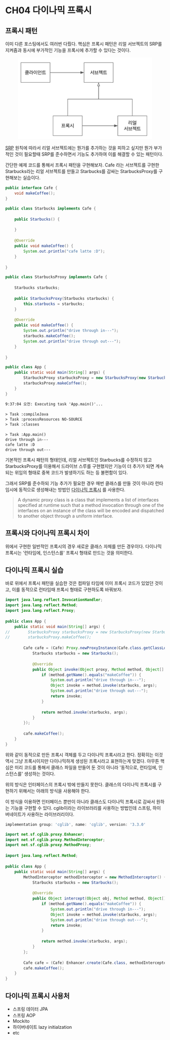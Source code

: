 # CH04 다이나믹 프록시

## 프록시 패턴

이미 다른 포스팅에서도 여러번 다뤘다. 핵심은 프록시 패턴은 리얼 서브젝트의 SRP를 지켜줌과 동시에 부가적인 기능을 프록시에 추가할 수 있다는 것이다.

<figure><img src="../../.gitbook/assets/image (23).png" alt=""><figcaption></figcaption></figure>

[SRP](https://ko.wikipedia.org/wiki/%EB%8B%A8%EC%9D%BC\_%EC%B1%85%EC%9E%84\_%EC%9B%90%EC%B9%99) 원칙에 따라서 리얼 서브젝트에는 뭔가를 추가하는 것을 피하고 싶지만 뭔가 부가적인 것이 필요할때 SRP를 준수하면서 기능도 추가하여 이를 해결할 수 있는 패턴이다.

간단한 예제 코드를 통해서 프록시 패턴을 구현해보자. Cafe 라는 서브젝트를 구현한 Starbucks라는 리얼 서브젝트를 만들고 Starbucks를 감싸는 StarbucksProxy를 구현해보는 실습이다.

```java
public interface Cafe {
    void makeCoffee();
}
```

```java
public class Starbucks implements Cafe {

    public Starbucks() {

    }

    @Override
    public void makeCoffee() {
        System.out.println("cafe latte :D");
    }

}
```

```java
public class StarbucksProxy implements Cafe {

    Starbucks starbucks;

    public StarbucksProxy(Starbucks starbucks) {
        this.starbucks = starbucks;
    }

    @Override
    public void makeCoffee() {
        System.out.println("drive through in---");
        starbucks.makeCoffee();
        System.out.println("drive through out---");
    }

}
```

```java
public class App {
    public static void main(String[] args) {
        StarbucksProxy starbucksProxy = new StarbucksProxy(new Starbucks());
        starbucksProxy.makeCoffee();
    }
}
```

```
9:37:04 오전: Executing task 'App.main()'...

> Task :compileJava
> Task :processResources NO-SOURCE
> Task :classes

> Task :App.main()
drive through in---
cafe latte :D
drive through out---
```

기본적인 프록시 패턴의 형태인데, 리얼 서브젝트인 Starbucks를 수정하지 않고 StarbucksProxy를 이용해서 드라이브 스루를 구현했지만 기능이 더 추가가 되면 계속되는 위임의 형태로 중복 코드가 발생하기도 하는 등 불편함이 있다.

그래서 SRP를 준수하되 기능 추가가 필요한 경우 매번 클래스를 만들 것이 아니라 런타임시에 동적으로 생성해내는 방법인 [다이나믹 프록시](https://docs.oracle.com/javase/8/docs/technotes/guides/reflection/proxy.html) 를 사용한다.

> A dynamic proxy class is a class that implements a list of interfaces specified at runtime such that a method invocation through one of the interfaces on an instance of the class will be encoded and dispatched to another object through a uniform interface.

## 프록시와 다이나믹 프록시 차이

위에서 구현한 일반적인 프록시의 경우 새로운 클래스 자체를 만든 경우이다. 다이나믹 프록시는 '런타임에, 인스턴스를' 프록시 형태로 만드는 것을 의미한다.



## 다이나믹 프록시 실습 <a href="#undefined" id="undefined"></a>

바로 위에서 프록시 패턴을 실습한 것은 컴파일 타임에 이미 프록시 코드가 있었던 것이고, 이를 동적으로 런타임때 프록시 형태로 구현하도록 바꿔보자.

```java
import java.lang.reflect.InvocationHandler;
import java.lang.reflect.Method;
import java.lang.reflect.Proxy;

public class App {
    public static void main(String[] args) {
//        StarbucksProxy starbucksProxy = new StarbucksProxy(new Starbucks());
//        starbucksProxy.makeCoffee();

        Cafe cafe = (Cafe) Proxy.newProxyInstance(Cafe.class.getClassLoader(), new Class[]{Cafe.class}, new InvocationHandler() {
            Starbucks starbucks = new Starbucks();

            @Override
            public Object invoke(Object proxy, Method method, Object[] args) throws Throwable {
                if (method.getName().equals("makeCoffee")) {
                    System.out.println("drive through in---");
                    Object invoke = method.invoke(starbucks, args);
                    System.out.println("drive through out---");
                    return invoke;
                }

                return method.invoke(starbucks, args);
            }
        });

        cafe.makeCoffee();
    }
}
```

위와 같이 동적으로 만든 프록시 객체를 두고 다이나믹 프록시라고 한다. 정확히는 이것 역시 그냥 프록시이지만 다이나믹하게 생성된 프록시라고 표현하는게 맞겠다. 아무튼 핵심은 미리 코드를 통해서 클래스 파일을 만들어 둔 것이 아니라 '동적으로, 런타임에, 인스턴스를' 생성하는 것이다.

위의 방식은 인터페이스의 프록시 밖에 만들지 못한다. 클래스의 다이나믹 프록시를 구현하기 위해서는 아래의 방식을 사용해야 한다.

이 방식을 이용하면 인터페이스 뿐만이 아니라 클래스도 다이나믹 프록시로 감싸서 원하는 기능을 구현할 수 있다. cglib이라는 라이브러리를 사용하는 방법인데 스프링, 하이버네이트가 사용하는 라이브러리이다.

```gradle
implementation group: 'cglib', name: 'cglib', version: '3.3.0'
```

```java
import net.sf.cglib.proxy.Enhancer;
import net.sf.cglib.proxy.MethodInterceptor;
import net.sf.cglib.proxy.MethodProxy;

import java.lang.reflect.Method;

public class App {
    public static void main(String[] args) {
        MethodInterceptor methodInterceptor = new MethodInterceptor() {
            Starbucks starbucks = new Starbucks();

            @Override
            public Object intercept(Object obj, Method method, Object[] args, MethodProxy proxy) throws Throwable {
                if (method.getName().equals("makeCoffee")) {
                    System.out.println("drive through in---");
                    Object invoke = method.invoke(starbucks, args);
                    System.out.println("drive through out---");
                    return invoke;
                }

                return method.invoke(starbucks, args);
            }
        };

        Cafe cafe = (Cafe) Enhancer.create(Cafe.class, methodInterceptor);
        cafe.makeCoffee();
    }
}
```

## 다이나믹 프록시 사용처

* 스프링 데이터 JPA
* 스프링 AOP
* Mockito
* 하이버네이트 lazy initialzation
* etc
